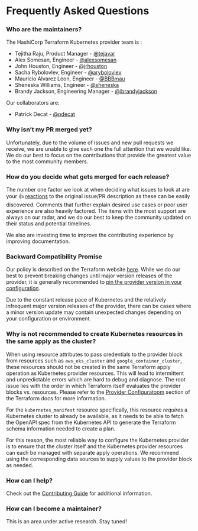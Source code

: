 # Frequently Asked Questions

### Who are the maintainers?

The HashiCorp Terraform Kubernetes provider team is :

* Tejitha Raju, Product Manager - [@tejavar](https://github.com/tejavar)
* Alex Somesan, Engineer - [@alexsomesan](https://github.com/alexsomesan)
* John Houston, Engineer - [@jrhouston](https://github.com/jrhouston)
* Sacha Rybolovlev, Engineer - [@arybolovlev](https://github.com/arybolovlev)
* Mauricio Alvarez Leon, Engineer - [@BBBmau](https://github.com/BBBmau) 
* Sheneska Williams, Engineer - [@sheneska](https://github.com/sheneska) 
* Brandy Jackson, Engineering Manager - [@ibrandyjackson](https://github.com/ibrandyjackson)

Our collaborators are:

* Patrick Decat - [@pdecat](https://github.com/pdecat)

### Why isn’t my PR merged yet?

Unfortunately, due to the volume of issues and new pull requests we receive, we are unable to give each one the full attention that we would like. We do our best to focus on the contributions that provide the greatest value to the most community members.

### How do you decide what gets merged for each release?

The number one factor we look at when deciding what issues to look at are your 👍 [reactions](https://blog.github.com/2016-03-10-add-reactions-to-pull-requests-issues-and-comments/) to the original issue/PR description as these can be easily discovered. Comments that further explain desired use cases or poor user experience are also heavily factored. The items with the most support are always on our radar, and we do our best to keep the community updated on their status and potential timelines.

We also are investing time to improve the contributing experience by improving documentation.


### Backward Compatibility Promise

Our policy is described on the Terraform website [here](https://www.terraform.io/docs/extend/best-practices/versioning.html). While we do our best to prevent breaking changes until major version releases of the provider, it is generally recommended to [pin the provider version in your configuration](https://www.terraform.io/docs/configuration/providers.html#provider-versions).

Due to the constant release pace of Kubernetes and the relatively infrequent major version releases of the provider, there can be cases where a minor version update may contain unexpected changes depending on your configuration or environment.

### Why is not recommended to create Kubernetes resources in the same apply as the cluster?

When using resource attributes to pass credentials to the provider block from resources such as `aws_eks_cluster` and `google_container_cluster`, these resources should not be created in the same Terraform apply operation as Kubernetes provider resources. This will lead to intermittent and unpredictable errors which are hard to debug and diagnose. The root issue lies with the order in which Terraform itself evaluates the provider blocks vs. resources. Please refer to the [Provider Configuratopm](https://developer.hashicorp.com/terraform/language/providers/configuration#provider-configuration) section of the Terraform docs for more information.

For the `kubernetes_manifest` resource specifically, this resource _requires_ a Kubernetes cluster to already be available, as it needs to be able to fetch the OpenAPI spec from the Kubernetes API to generate the Terraform schema information needed to create a plan. 

For this reason, the most reliable way to configure the Kubernetes provider is to ensure that the cluster itself and the Kubernetes provider resources can each be managed with separate apply operations. We recommend using the corresponding data sources to supply values to the provider block as needed.

### How can I help?

Check out the [Contributing Guide](CONTRIBUTING.md) for additional information.

### How can I become a maintainer?

This is an area under active research. Stay tuned!

